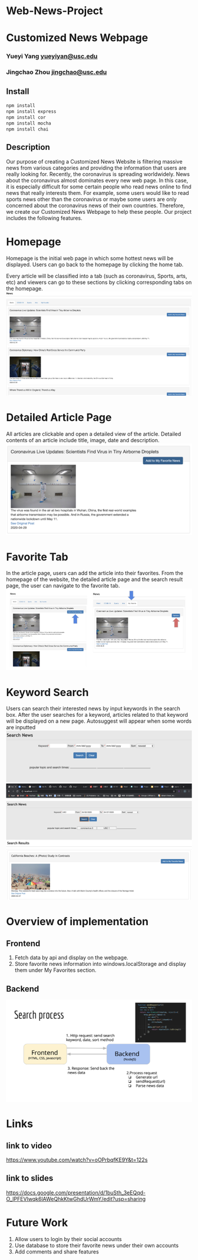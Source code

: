 # Web-News-Project
# Customized News Webpage
### Yueyi Yang  yueyiyan@usc.edu
### Jingchao Zhou jingchao@usc.edu

## Install
```
npm install 
npm install express
npm install cor
npm install mocha
npm install chai
```
## Description
Our purpose of creating a Customized News Website is filtering massive news from various categories and providing the information that users are really looking for. Recently, the coronavirus is spreading worldwidely. News about the coronavirus almost dominates every new web page. In this case, it is especially difficult for some certain people who read news online to find news that really interests them. For example, some users would like to read sports news other than the coronavirus or maybe some users are only concerned about the coronavirus news of their own countries. Therefore, we create our Customized News Webpage to help these people. Our project includes the following features.

# Homepage
Homepage is the initial web page in which some hottest news will be displayed. Users can go back to the homepage by clicking the home tab.

Every article will be classified into a tab (such as coronavirus, Sports, arts, etc) and viewers can go to these sections by clicking corresponding tabs on the homepage.
![image](https://github.com/JingchaoZhou/Web-News-Project/blob/master/Screen%20Shot%202020-04-29%20at%201.48.50%20AM.png)

# Detailed Article Page
All articles are clickable and open a detailed view of the article. Detailed contents of an article include title, image, date and description.
![image](https://github.com/JingchaoZhou/Web-News-Project/blob/master/Screen%20Shot%202020-04-29%20at%201.58.52%20AM.png)

# Favorite Tab
In the article page, users can add the article into their favorites. From the homepage of the website, the detailed article page and the search result page, the user can navigate to the favorite tab.
![image](https://github.com/JingchaoZhou/Web-News-Project/blob/master/Screen%20Shot%202020-04-29%20at%202.25.52%20PM.png)

# Keyword Search
Users can search their interested news by input keywords in the search box. After the user searches for a keyword, articles related to that keyword will be displayed on a new page.
Autosuggest will appear when some words are inputted
![image](https://github.com/JingchaoZhou/Web-News-Project/blob/master/Screen%20Shot%202020-04-28%20at%201.23.13%20PM.png)
![image](https://github.com/JingchaoZhou/Web-News-Project/blob/master/Screen%20Shot%202020-04-28%20at%201.26.18%20PM.png)

# Overview of implementation
## Frontend
1. Fetch data by api and display on the webpage.
2. Store favorite news information into windows.localStorage and display them under My Favorites section.

## Backend
![image](https://github.com/JingchaoZhou/Web-News-Project/blob/master/Screen%20Shot%202020-05-01%20at%201.44.01%20PM.png)

# Links
## link to video
https://www.youtube.com/watch?v=oOPrbqfKE9Y&t=122s

## link to slides
https://docs.google.com/presentation/d/1buSth_3eEQqd-O_IPFEVIwqk6lAWeQhkKtwGhdUrWmY/edit?usp=sharing

# Future Work
1. Allow users to login by their social accounts
2. Use database to store their favorite news under their own accounts
3. Add comments and share features


